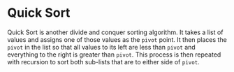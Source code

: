 # **Quick Sort**

Quick Sort is another divide and conquer sorting algorithm. It takes a list of values and assigns one of those values as the `pivot` point. It then places the `pivot` in the list so that all values to its left are less than `pivot` and everything to the right is greater than `pivot`. This process is then repeated with recursion to sort both sub-lists that are to either side of `pivot`.
